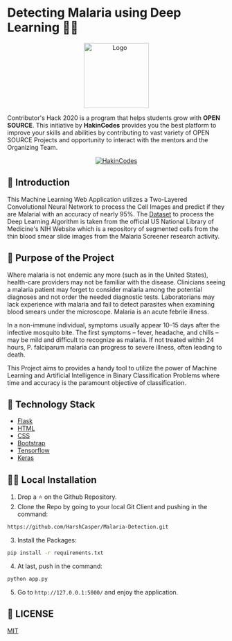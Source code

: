 # Detecting Malaria using Deep Learning 🦟🦠

<p align="center">
  <a href="https://github.com/HarshCasper/Malaria-Detection">
    <img src="https://pngimage.net/wp-content/uploads/2018/06/malaria-in-png-1.png" alt="Logo" width="150" height="150">
  </a>
  
Contributor's Hack 2020 is a program that helps students grow with **OPEN SOURCE**. This initiative by **HakinCodes** provides you the best platform to improve your skills and abilities by contributing to vast variety of OPEN SOURCE Projects and opportunity to interact with the mentors and the Organizing Team.

<p align="center">
  <a href="https://hakincodes.tech/">
    <img src="https://user-images.githubusercontent.com/54139847/87952512-882a5600-cac7-11ea-939d-8304a641d8a9.png" alt="HakinCodes">
  </a>
</p>

## 📌 Introduction

This Machine Learning Web Application utilizes a Two-Layered Convolutional
Neural Network to process the Cell Images and predict if they are Malarial with
an accuracy of nearly 95%. The
[Dataset](https://www.kaggle.com/iarunava/cell-images-for-detecting-malaria) to
process the Deep Learning Algorithm is taken from the official US National
Library of Medicine's NIH Website which is a repository of segmented cells from
the thin blood smear slide images from the Malaria Screener research activity.

## 🎯 Purpose of the Project

Where malaria is not endemic any more (such as in the United States),
health-care providers may not be familiar with the disease. Clinicians seeing a
malaria patient may forget to consider malaria among the potential diagnoses and
not order the needed diagnostic tests. Laboratorians may lack experience with
malaria and fail to detect parasites when examining blood smears under the
microscope. Malaria is an acute febrile illness.

In a non-immune individual, symptoms usually appear 10–15 days after the
infective mosquito bite. The first symptoms – fever, headache, and chills – may
be mild and difficult to recognize as malaria. If not treated within 24 hours,
P. falciparum malaria can progress to severe illness, often leading to death.

This Project aims to provides a handy tool to utilize the power of Machine
Learning and Artificial Intelligence in Binary Classification Problems where
time and accuracy is the paramount objective of classification.

## 🏁 Technology Stack

- [Flask](https://github.com/pallets/flask)
- [HTML](https://www.w3.org/TR/html52/)
- [CSS](https://developer.mozilla.org/en-US/docs/Web/CSS)
- [Bootstrap](https://getbootstrap.com/)
- [Tensorflow](https://www.tensorflow.org/)
- [Keras](http://keras.io/)

## 🏃‍♂️ Local Installation

1. Drop a ⭐ on the Github Repository.
2. Clone the Repo by going to your local Git Client and pushing in the command:

```sh
https://github.com/HarshCasper/Malaria-Detection.git
```

3. Install the Packages:

```sh
pip install -r requirements.txt
```

4. At last, push in the command:

```sh
python app.py
```

5. Go to `http://127.0.0.1:5000/` and enjoy the application.

## 📜 LICENSE

[MIT](https://github.com/HakinCodes/Malaria-Detection/blob/master/LICENSE)
